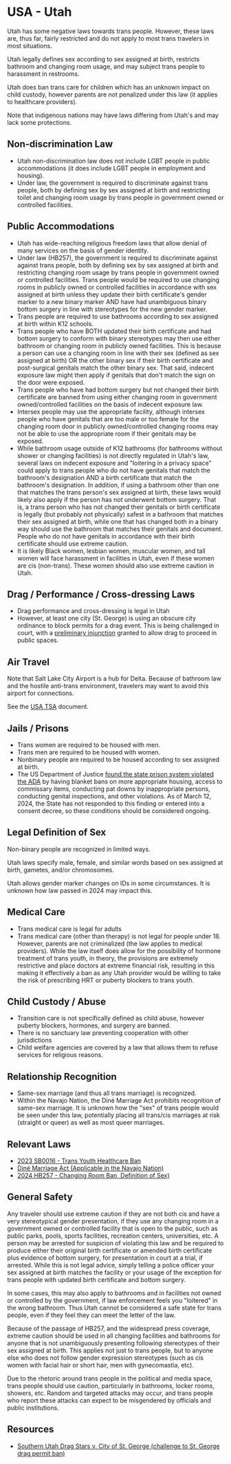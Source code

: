 # USA - Utah

Utah has some negative laws towards trans people. However,
these laws are, thus far, fairly restricted and do not apply to most
trans travelers in most situations.

Utah legally defines sex according to sex assigned at birth, restricts
bathroom and changing room usage, and may subject trans
people to harassment in restrooms.

Utah does ban trans care for children which has an unknown impact on
child custody, however parents are not penalized under this law (it
applies to healthcare providers).

Note that indigenous nations may have laws differing from Utah's
and may lack some protections.

## Non-discrimination Law

 * Utah non-discrimination law does not include LGBT people in public
   accommodations (it does include LGBT people in employment and
   housing).
 * Under law, the government is required to discriminate against
   trans people, both by defining sex by sex assigned at birth and
   restricting toilet and changing room usage by trans people in
   government owned or controlled facilities.

## Public Accommodations

 * Utah has wide-reaching religious freedom laws that allow denial of
   many services on the basis of gender identity.
 * Under law (HB257), the government is required to discriminate against
   against trans people, both by defining sex by sex assigned at birth
   and restricting changing room usage by trans people in government
   owned or controlled facilities.  Trans people would be required to
   use changing rooms in publicly owned or controlled facilities in
   accordance with sex assigned at birth unless they update their birth
   certificate's gender marker to a new binary marker AND have had
   unambiguous binary bottom surgery in line with stereotypes for the
   new gender marker.
 * Trans people are required to use bathrooms according to sex assigned
   at birth within K12 schools.
 * Trans people who have BOTH updated their birth certificate and had
   bottom surgery to conform with binary stereotypes may then use either
   bathroom or changing room in publicly owned facilities.  This is
   because a person can use a changing room in line with their sex
   (defined as sex assigned at birth) OR the other binary sex if their
   birth certificate and post-surgical genitals match the other binary
   sex.  That said, indecent exposure law might then apply if genitals
   that don't match the sign on the door were exposed.
 * Trans people who have had bottom surgery but not changed their birth
   certificate are banned from using either changing room in government
   owned/controlled facilities on the basis of indecent exposure law.
 * Intersex people may use the appropriate facility, although intersex
   people who have genitals that are too male or too female for the
   changing room door in publicly owned/controlled changing rooms may
   not be able to use the appropriate room if their genitals may be exposed.
 * While bathroom usage outside of K12 bathrooms (for bathrooms without
   shower or changing facilities) is not directly regulated in Utah's
   law, several laws on indecent exposure and "loitering in a privacy
   space" could apply to trans people who do not have genitals that
   match the bathroom's designation AND a birth certificate that match
   the bathroom's designation. In addition, if using a bathroom other
   than one that matches the trans person's sex assigned at birth, these
   laws would likely also apply if the person has not underwent bottom
   surgery.  That is, a trans person who has not changed their genitals
   or birth certificate is legally (but probably not physically) safest
   in a bathroom that matches their sex assigned at birth, while one
   that has changed both in a binary way should use the bathroom that
   matches their genitals and document. People who do not have genitals
   in accordance with their birth certificate should use extreme
   caution.
 * It is likely Black women, lesbian women, muscular women, and tall
   women will face harassment in facilities in Utah, even if these women
   are cis (non-trans).  These women should also use extreme caution in
   Utah.

## Drag / Performance / Cross-dressing Laws

 * Drag performance and cross-dressing is legal in Utah
 * However, at least one city (St. George) is using an obscure city
   ordinance to block permits for a drag event. This is being challenged
   in court, with a [preliminary
   injunction](https://storage.courtlistener.com/recap/gov.uscourts.utd.139943/gov.uscourts.utd.139943.63.0.pdf)
   granted to allow drag to proceed in public spaces.

## Air Travel

Note that Salt Lake City Airport is a hub for Delta.  Because of
bathroom law and the hostile anti-trans environment, travelers may want to 
avoid this airport for connections.

See the [USA TSA](notes/tsa.md) document.

## Jails / Prisons

 * Trans women are required to be housed with men.
 * Trans men are required to be housed with women.
 * Nonbinary people are required to be housed according to sex
   assigned at birth.
 * The US Department of Justice [found the state prison system violated
   the
   ADA](https://www.justice.gov/d9/2024-03/letter_of_findings-utah_department_of_corrections.pdf)
   by having blanket bans on more appropriate housing, access to
   commissary items, conducting pat downs by inappropriate persons,
   conducting genital inspections, and other violations.  As of March
   12, 2024, the State has not responded to this finding or entered into
   a consent decree, so these conditions should be considered ongoing.

## Legal Definition of Sex

Non-binary people are recognized in limited ways.

Utah laws specify male, female, and similar words based on sex assigned
at birth, gametes, and/or chromosomes.

Utah allows gender marker changes on IDs in some circumstances.  It is
unknown how law passed in 2024 may impact this.

## Medical Care

 * Trans medical care is legal for adults
 * Trans medical care (other than therapy) is not legal for people under 18.
   However, parents are not criminalized (the law applies to medical
   providers). While the law itself does allow for the possibility of
   hormone treatment of trans youth, in theory, the provisions are
   extremely restrictive and place doctors at extreme financial risk,
   resulting in this making it effectively a ban as any Utah provider would be
   willing to take the risk of prescribing HRT or puberty blockers to
   trans youth.

## Child Custody / Abuse

 * Transition care is not specifically defined as child abuse, however
   puberty blockers, hormones, and surgery are banned.
 * There is no sanctuary law preventing cooperation with other
   jurisdictions
 * Child welfare agencies are covered by a law that allows them to
   refuse services for religious reasons.
 
## Relationship Recognition

 * Same-sex marriage (and thus all trans marriage) is recognized.
 * Within the Navajo Nation, the Diné Marriage Act prohibits recognition
   of same-sex marriage. It is unknown how the "sex" of trans people
   would be seen under this law, potentially placing all trans/cis
   marriages at risk (straight or queer) as well as most queer
   marriages.

## Relevant Laws

 * [2023 SB0016 - Trans Youth Healthcare Ban](https://legiscan.com/UT/text/SB0016/id/2668336)
 * [Diné Marriage Act (Applicable in the Navajo Nation)](https://courts.navajo-nsn.gov/Resolutions/29-05%20Marriage%20Act.pdf)
 * [2024 HB257 - Changing Room Ban, Definition of Sex)](https://le.utah.gov/~2024/bills/static/HB0257.html)

## General Safety

Any traveler should use extreme caution if they are not both cis and
have a very stereotypical gender presentation, if they use
any changing room in a government owned or controlled facility that is
open to the public, such as public parks, pools, sports facilities,
recreation centers, universities, etc.  A person may be arrested for
suspicion of violating this law and be required to produce either their
original birth certificate or amended birth certificate plus evidence of
bottom surgery, for presentation in court at a trial, if arrested.
While this is not legal advice, simply telling a police officer your sex
assigned at birth matches the facility or your usage of the exception
for trans people with updated birth certificate and bottom surgery.

In some cases, this may also apply to bathrooms and in facilities not
owned or controlled by the government, if law enforcement feels you
"loitered" in the wrong bathroom.  Thus Utah cannot be considered a safe
state for trans people, even if they feel they can meet the letter of
the law.

Because of the passage of HB257, and the widespread press coverage, extreme
caution should be used in all changing facilities and bathrooms for anyone
that is not unambiguously presenting following stereotypes of their sex
assigned at birth. This applies not just to trans people, but to anyone
else who does not follow gender expression stereotypes (such as cis
women with facial hair or short hair, men with gynecomastia, etc).

Due to the rhetoric around trans people in the political and media
space, trans people should use caution, particularly in bathrooms,
locker rooms, showers, etc.  Random and targeted attacks may occur, and
trans people who report these attacks can expect to be misgendered by
officials and public institutions.

## Resources

 * [Southern Utah Drag Stars v. City of St. George (challenge to St.  George drag permit ban)](https://www.acluutah.org/en/cases/southern-utah-drag-stars-v-city-st-george)


